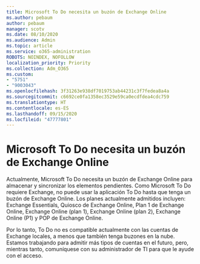 ```yaml
---
title: Microsoft To Do necesita un buzón de Exchange Online
ms.author: pebaum
author: pebaum
manager: scotv
ms.date: 08/10/2020
ms.audience: Admin
ms.topic: article
ms.service: o365-administration
ROBOTS: NOINDEX, NOFOLLOW
localization_priority: Priority
ms.collection: Adm_O365
ms.custom:
- "5751"
- "9003043"
ms.openlocfilehash: 3f31263e938df7019753ab44231c3f7fedea8a4a
ms.sourcegitcommit: c6692ce0fa1358ec3529e59ca0ecdfdea4cdc759
ms.translationtype: HT
ms.contentlocale: es-ES
ms.lasthandoff: 09/15/2020
ms.locfileid: "47777801"
---
```

# <a name="microsoft-to-do-requires-an-exchange-online-mailbox"></a>Microsoft To Do necesita un buzón de Exchange Online

Actualmente, Microsoft To Do necesita un buzón de Exchange Online para almacenar y sincronizar los elementos pendientes. Como Microsoft To Do requiere Exchange, no puede usar la aplicación To Do hasta que tenga un buzón de Exchange Online. Los planes actualmente admitidos incluyen: Exchange Essentials, Quiosco de Exchange Online, Plan 1 de Exchange Online, Exchange Online (plan 1), Exchange Online (plan 2), Exchange Online (P1) y POP de Exchange Online.

Por lo tanto, To Do no es compatible actualmente con las cuentas de Exchange locales, a menos que también tenga buzones en la nube. Estamos trabajando para admitir más tipos de cuentas en el futuro, pero, mientras tanto, comuníquese con su administrador de TI para que le ayude con el acceso.